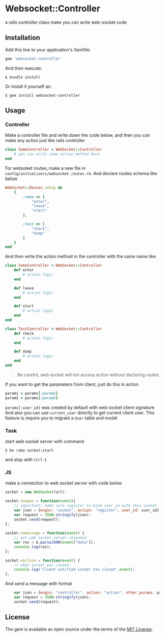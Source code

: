 # Websocket::Controller

a rails controller class make you can write web-socket code

## Installation

Add this line to your application's Gemfile:

```ruby
gem 'websocket-controller'
```

And then execute:

    $ bundle install

Or install it yourself as:

    $ gem install websocket-controller

## Usage

### Controller

Make a controller file and write down the code below, and then you can make any action just like rails controller

```ruby
class SomeController < WebSocket::Controller
	# you can write some action method here
end
```

For websoket routes, make a new file in `config/initializers/websocket_routes.rb`.
And declare routes schema like below

```ruby
WebSocket::Routes.setup do
	{
		:some => [
			"enter", 
			"leave", 
			"start"
		],

		:test => [
			"check", 
			"dump"
		]
	}
end
```

And then wirte the action method in the controller with the same name like

```ruby
class SomeController < WebSocket::Controller
	def enter
		# action logic
	end

	def leave
		# action logic
	end

	def start
		# action logic
	end
end

class TestController < WebSocket::Controller
	def check
		# action logic
	end

	def dump
		# action logic
	end
end
```

> Be careful, web socket will not access action without declaring routes

If you want to get the parameters from client, just do this in action

```ruby
param1 = params[:param1]
param2 = params[:param2]
```

`params[:user_id]` was created by default with web socket client signature
And also you can use `current_user` directly to get current client user. This feature is require you to migrate a `User` table and model

### Task

start web socket server with command

```shell
$ be rake socket:start
```

and stop with `Ctrl-C`

### JS

make a connection to web socket server with code below

```javascript
socket = new WebSocket(url);

socket.onopen = function(event){
	// important! make sure register to bind user_id with this socket
	var json = {engin: "socket", action: "register", user_id: user_id}
	var request = JSON.stringify(json);
	socket.send(request);
};
	
socket.onmessage = function(event) { 
	// get web socket server response
	var res = $.parseJSON(event["data"]);
	console.log(res);
}; 

socket.onclose = function(event) { 
	// when socket was closed
	console.log('Client notified socket has closed',event); 
};
```

And send a message with format

```javascript
	var json = {engin: "controller", action: "action", other_params: params}
	var request = JSON.stringify(json);
	socket.send(request);
```

## License

The gem is available as open source under the terms of the [MIT License](http://opensource.org/licenses/MIT).

